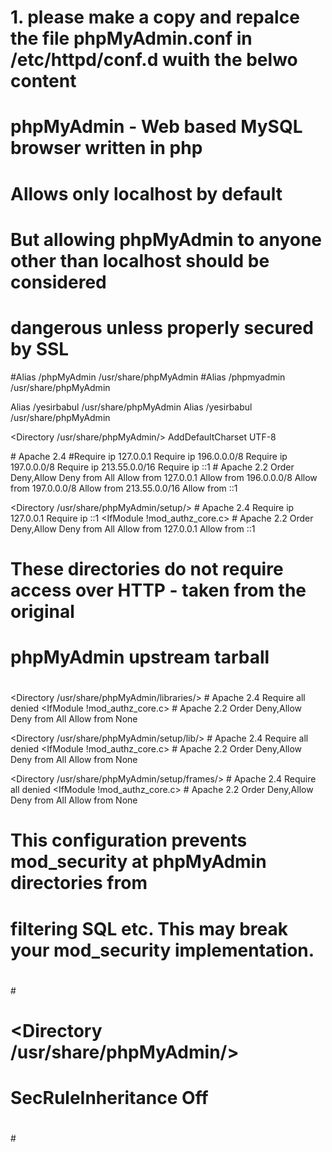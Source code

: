 # 1. please make a copy and repalce the file phpMyAdmin.conf in /etc/httpd/conf.d wuith the belwo content


#
# phpMyAdmin - Web based MySQL browser written in php
# Allows only localhost by default
#
# But allowing phpMyAdmin to anyone other than localhost should be considered
# dangerous unless properly secured by SSL

#Alias /phpMyAdmin /usr/share/phpMyAdmin
#Alias /phpmyadmin /usr/share/phpMyAdmin

Alias /yesirbabul /usr/share/phpMyAdmin
Alias /yesirbabul /usr/share/phpMyAdmin

<Directory /usr/share/phpMyAdmin/>
   AddDefaultCharset UTF-8

   <IfModule mod_authz_core.c>
     # Apache 2.4
     <RequireAny>
       #Require ip 127.0.0.1
       Require ip 196.0.0.0/8
       Require ip 197.0.0.0/8
       Require ip 213.55.0.0/16
       Require ip ::1
     </RequireAny>
   </IfModule>
   <IfModule !mod_authz_core.c>
     # Apache 2.2
     Order Deny,Allow
     Deny from All
     Allow from 127.0.0.1
     Allow from 196.0.0.0/8
     Allow from 197.0.0.0/8
     Allow from 213.55.0.0/16
     Allow from ::1
   </IfModule>
</Directory>

<Directory /usr/share/phpMyAdmin/setup/>
   <IfModule mod_authz_core.c>
     # Apache 2.4
     <RequireAny>
       Require ip 127.0.0.1
       Require ip ::1
     </RequireAny>
   </IfModule>
   <IfModule !mod_authz_core.c>
     # Apache 2.2
     Order Deny,Allow
     Deny from All
     Allow from 127.0.0.1
     Allow from ::1
   </IfModule>
</Directory>

# These directories do not require access over HTTP - taken from the original
# phpMyAdmin upstream tarball
#
<Directory /usr/share/phpMyAdmin/libraries/>
   <IfModule mod_authz_core.c>
     # Apache 2.4
     Require all denied
   </IfModule>
   <IfModule !mod_authz_core.c>
     # Apache 2.2
     Order Deny,Allow
     Deny from All
     Allow from None
   </IfModule>
</Directory>

<Directory /usr/share/phpMyAdmin/setup/lib/>
   <IfModule mod_authz_core.c>
     # Apache 2.4
     Require all denied
   </IfModule>
   <IfModule !mod_authz_core.c>
     # Apache 2.2
     Order Deny,Allow
     Deny from All
     Allow from None
   </IfModule>
</Directory>

<Directory /usr/share/phpMyAdmin/setup/frames/>
   <IfModule mod_authz_core.c>
     # Apache 2.4
     Require all denied
   </IfModule>
   <IfModule !mod_authz_core.c>
     # Apache 2.2
     Order Deny,Allow
     Deny from All
     Allow from None
   </IfModule>
</Directory>

# This configuration prevents mod_security at phpMyAdmin directories from
# filtering SQL etc.  This may break your mod_security implementation.
#
#<IfModule mod_security.c>
#    <Directory /usr/share/phpMyAdmin/>
#        SecRuleInheritance Off
#    </Directory>
#</IfModule>
